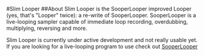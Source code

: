 #Slim Looper 
##About
Slim Looper is the SooperLooper improved Looper (yes, that's "Looper" twice): a re-write of SooperLooper. SooperLooper is a live-looping sampler capable of immediate loop recording, overdubbing, multiplying, reversing and more.

Slim Looper is currently under active development and not really usable yet. If you are looking for a live-looping program to use check out [SooperLooper][1]

[1]:http://sonosaurus.com/sooperlooper/
